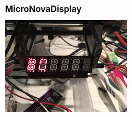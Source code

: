 # MicroNovaDisplay

![](https://github.com/cogwheelcircuitworks/MicroNovaDisplay/blob/master/hardware/MicroNovaDisplayRevX3/MicroNovaDisplay.gif "")
 
